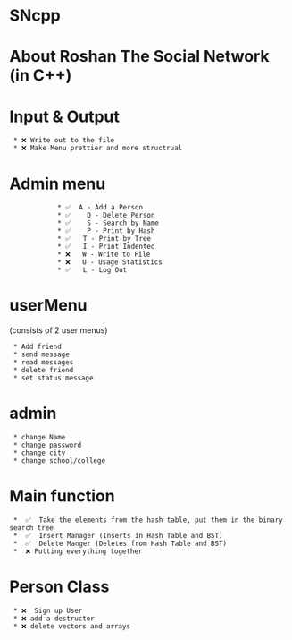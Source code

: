 # SNcpp

# About Roshan The Social Network (in C++)
# Input & Output
     * ❌ Write out to the file
     * ❌ Make Menu prettier and more structrual  
  
 # Admin menu
                * ✅  A - Add a Person       
                * ✅    D - Delete Person     
                * ✅    S - Search by Name     
                * ✅    P - Print by Hash     
                * ✅   T - Print by Tree     
                * ✅   I - Print Indented    
                * ❌   W - Write to File      
                * ❌   U - Usage Statistics  
                * ✅   L - Log Out           
                
                
  # userMenu
  (consists of 2 user menus)
    
     * Add friend
     * send message 
     * read messages
     * delete friend 
     * set status message
     
  # admin 
     * change Name
     * change password
     * change city
     * change school/college
  
# Main function
     *  ✅  Take the elements from the hash table, put them in the binary search tree
     *  ✅  Insert Manager (Inserts in Hash Table and BST)
     *  ✅  Delete Manger (Deletes from Hash Table and BST)
     *  ❌ Putting everything together
      
      
# Person Class
     * ❌  Sign up User 
     * ❌ add a destructor 
     * ❌ delete vectors and arrays
